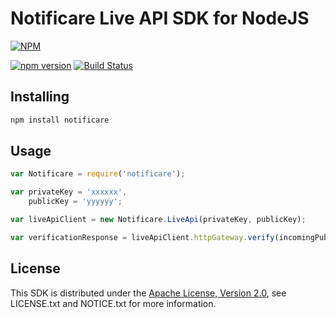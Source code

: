 # Notificare Live API SDK for NodeJS

[![NPM](https://nodei.co/npm/notificare.png)](https://nodei.co/npm/notificare/)

[![npm version](https://badge.fury.io/js/notificare.svg)](http://badge.fury.io/js/notificare) [![Build Status](https://travis-ci.org/notificare/notificare-live-api-node.png?branch=master)](https://travis-ci.org/notificare/notificare-live-api-node)

## Installing

```sh
npm install notificare
```

## Usage

```javascript
var Notificare = require('notificare');

var privateKey = 'xxxxxx',
    publicKey = 'yyyyyy';

var liveApiClient = new Notificare.LiveApi(privateKey, publicKey);

var verificationResponse = liveApiClient.httpGateway.verify(incomingPublicKey, challenge);
```


## License

This SDK is distributed under the
[Apache License, Version 2.0](http://www.apache.org/licenses/LICENSE-2.0),
see LICENSE.txt and NOTICE.txt for more information.